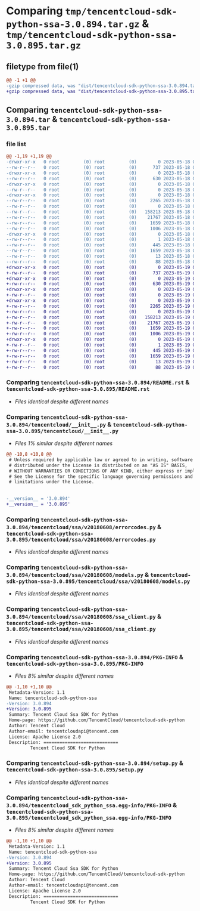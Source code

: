 # Comparing `tmp/tencentcloud-sdk-python-ssa-3.0.894.tar.gz` & `tmp/tencentcloud-sdk-python-ssa-3.0.895.tar.gz`

## filetype from file(1)

```diff
@@ -1 +1 @@
-gzip compressed data, was "dist/tencentcloud-sdk-python-ssa-3.0.894.tar", last modified: Thu May 18 00:35:43 2023, max compression
+gzip compressed data, was "dist/tencentcloud-sdk-python-ssa-3.0.895.tar", last modified: Fri May 19 02:59:12 2023, max compression
```

## Comparing `tencentcloud-sdk-python-ssa-3.0.894.tar` & `tencentcloud-sdk-python-ssa-3.0.895.tar`

### file list

```diff
@@ -1,19 +1,19 @@
-drwxr-xr-x   0 root         (0) root         (0)        0 2023-05-18 00:35:43.000000 tencentcloud-sdk-python-ssa-3.0.894/
--rw-r--r--   0 root         (0) root         (0)      737 2023-05-18 00:35:43.000000 tencentcloud-sdk-python-ssa-3.0.894/README.rst
-drwxr-xr-x   0 root         (0) root         (0)        0 2023-05-18 00:35:43.000000 tencentcloud-sdk-python-ssa-3.0.894/tencentcloud/
--rw-r--r--   0 root         (0) root         (0)      630 2023-05-18 00:35:43.000000 tencentcloud-sdk-python-ssa-3.0.894/tencentcloud/__init__.py
-drwxr-xr-x   0 root         (0) root         (0)        0 2023-05-18 00:35:43.000000 tencentcloud-sdk-python-ssa-3.0.894/tencentcloud/ssa/
--rw-r--r--   0 root         (0) root         (0)        0 2023-05-18 00:35:43.000000 tencentcloud-sdk-python-ssa-3.0.894/tencentcloud/ssa/__init__.py
-drwxr-xr-x   0 root         (0) root         (0)        0 2023-05-18 00:35:43.000000 tencentcloud-sdk-python-ssa-3.0.894/tencentcloud/ssa/v20180608/
--rw-r--r--   0 root         (0) root         (0)     2265 2023-05-18 00:35:43.000000 tencentcloud-sdk-python-ssa-3.0.894/tencentcloud/ssa/v20180608/errorcodes.py
--rw-r--r--   0 root         (0) root         (0)        0 2023-05-18 00:35:43.000000 tencentcloud-sdk-python-ssa-3.0.894/tencentcloud/ssa/v20180608/__init__.py
--rw-r--r--   0 root         (0) root         (0)   158213 2023-05-18 00:35:43.000000 tencentcloud-sdk-python-ssa-3.0.894/tencentcloud/ssa/v20180608/models.py
--rw-r--r--   0 root         (0) root         (0)    21767 2023-05-18 00:35:43.000000 tencentcloud-sdk-python-ssa-3.0.894/tencentcloud/ssa/v20180608/ssa_client.py
--rw-r--r--   0 root         (0) root         (0)     1659 2023-05-18 00:35:43.000000 tencentcloud-sdk-python-ssa-3.0.894/PKG-INFO
--rw-r--r--   0 root         (0) root         (0)     1006 2023-05-18 00:35:43.000000 tencentcloud-sdk-python-ssa-3.0.894/setup.py
-drwxr-xr-x   0 root         (0) root         (0)        0 2023-05-18 00:35:43.000000 tencentcloud-sdk-python-ssa-3.0.894/tencentcloud_sdk_python_ssa.egg-info/
--rw-r--r--   0 root         (0) root         (0)        1 2023-05-18 00:35:43.000000 tencentcloud-sdk-python-ssa-3.0.894/tencentcloud_sdk_python_ssa.egg-info/dependency_links.txt
--rw-r--r--   0 root         (0) root         (0)      445 2023-05-18 00:35:43.000000 tencentcloud-sdk-python-ssa-3.0.894/tencentcloud_sdk_python_ssa.egg-info/SOURCES.txt
--rw-r--r--   0 root         (0) root         (0)     1659 2023-05-18 00:35:43.000000 tencentcloud-sdk-python-ssa-3.0.894/tencentcloud_sdk_python_ssa.egg-info/PKG-INFO
--rw-r--r--   0 root         (0) root         (0)       13 2023-05-18 00:35:43.000000 tencentcloud-sdk-python-ssa-3.0.894/tencentcloud_sdk_python_ssa.egg-info/top_level.txt
--rw-r--r--   0 root         (0) root         (0)       88 2023-05-18 00:35:43.000000 tencentcloud-sdk-python-ssa-3.0.894/setup.cfg
+drwxr-xr-x   0 root         (0) root         (0)        0 2023-05-19 02:59:12.000000 tencentcloud-sdk-python-ssa-3.0.895/
+-rw-r--r--   0 root         (0) root         (0)      737 2023-05-19 02:59:12.000000 tencentcloud-sdk-python-ssa-3.0.895/README.rst
+drwxr-xr-x   0 root         (0) root         (0)        0 2023-05-19 02:59:12.000000 tencentcloud-sdk-python-ssa-3.0.895/tencentcloud/
+-rw-r--r--   0 root         (0) root         (0)      630 2023-05-19 02:59:12.000000 tencentcloud-sdk-python-ssa-3.0.895/tencentcloud/__init__.py
+drwxr-xr-x   0 root         (0) root         (0)        0 2023-05-19 02:59:12.000000 tencentcloud-sdk-python-ssa-3.0.895/tencentcloud/ssa/
+-rw-r--r--   0 root         (0) root         (0)        0 2023-05-19 02:59:12.000000 tencentcloud-sdk-python-ssa-3.0.895/tencentcloud/ssa/__init__.py
+drwxr-xr-x   0 root         (0) root         (0)        0 2023-05-19 02:59:12.000000 tencentcloud-sdk-python-ssa-3.0.895/tencentcloud/ssa/v20180608/
+-rw-r--r--   0 root         (0) root         (0)     2265 2023-05-19 02:59:12.000000 tencentcloud-sdk-python-ssa-3.0.895/tencentcloud/ssa/v20180608/errorcodes.py
+-rw-r--r--   0 root         (0) root         (0)        0 2023-05-19 02:59:12.000000 tencentcloud-sdk-python-ssa-3.0.895/tencentcloud/ssa/v20180608/__init__.py
+-rw-r--r--   0 root         (0) root         (0)   158213 2023-05-19 02:59:12.000000 tencentcloud-sdk-python-ssa-3.0.895/tencentcloud/ssa/v20180608/models.py
+-rw-r--r--   0 root         (0) root         (0)    21767 2023-05-19 02:59:12.000000 tencentcloud-sdk-python-ssa-3.0.895/tencentcloud/ssa/v20180608/ssa_client.py
+-rw-r--r--   0 root         (0) root         (0)     1659 2023-05-19 02:59:12.000000 tencentcloud-sdk-python-ssa-3.0.895/PKG-INFO
+-rw-r--r--   0 root         (0) root         (0)     1006 2023-05-19 02:59:12.000000 tencentcloud-sdk-python-ssa-3.0.895/setup.py
+drwxr-xr-x   0 root         (0) root         (0)        0 2023-05-19 02:59:12.000000 tencentcloud-sdk-python-ssa-3.0.895/tencentcloud_sdk_python_ssa.egg-info/
+-rw-r--r--   0 root         (0) root         (0)        1 2023-05-19 02:59:12.000000 tencentcloud-sdk-python-ssa-3.0.895/tencentcloud_sdk_python_ssa.egg-info/dependency_links.txt
+-rw-r--r--   0 root         (0) root         (0)      445 2023-05-19 02:59:12.000000 tencentcloud-sdk-python-ssa-3.0.895/tencentcloud_sdk_python_ssa.egg-info/SOURCES.txt
+-rw-r--r--   0 root         (0) root         (0)     1659 2023-05-19 02:59:12.000000 tencentcloud-sdk-python-ssa-3.0.895/tencentcloud_sdk_python_ssa.egg-info/PKG-INFO
+-rw-r--r--   0 root         (0) root         (0)       13 2023-05-19 02:59:12.000000 tencentcloud-sdk-python-ssa-3.0.895/tencentcloud_sdk_python_ssa.egg-info/top_level.txt
+-rw-r--r--   0 root         (0) root         (0)       88 2023-05-19 02:59:12.000000 tencentcloud-sdk-python-ssa-3.0.895/setup.cfg
```

### Comparing `tencentcloud-sdk-python-ssa-3.0.894/README.rst` & `tencentcloud-sdk-python-ssa-3.0.895/README.rst`

 * *Files identical despite different names*

### Comparing `tencentcloud-sdk-python-ssa-3.0.894/tencentcloud/__init__.py` & `tencentcloud-sdk-python-ssa-3.0.895/tencentcloud/__init__.py`

 * *Files 1% similar despite different names*

```diff
@@ -10,8 +10,8 @@
 # Unless required by applicable law or agreed to in writing, software
 # distributed under the License is distributed on an "AS IS" BASIS,
 # WITHOUT WARRANTIES OR CONDITIONS OF ANY KIND, either express or implied.
 # See the License for the specific language governing permissions and
 # limitations under the License.
 
 
-__version__ = '3.0.894'
+__version__ = '3.0.895'
```

### Comparing `tencentcloud-sdk-python-ssa-3.0.894/tencentcloud/ssa/v20180608/errorcodes.py` & `tencentcloud-sdk-python-ssa-3.0.895/tencentcloud/ssa/v20180608/errorcodes.py`

 * *Files identical despite different names*

### Comparing `tencentcloud-sdk-python-ssa-3.0.894/tencentcloud/ssa/v20180608/models.py` & `tencentcloud-sdk-python-ssa-3.0.895/tencentcloud/ssa/v20180608/models.py`

 * *Files identical despite different names*

### Comparing `tencentcloud-sdk-python-ssa-3.0.894/tencentcloud/ssa/v20180608/ssa_client.py` & `tencentcloud-sdk-python-ssa-3.0.895/tencentcloud/ssa/v20180608/ssa_client.py`

 * *Files identical despite different names*

### Comparing `tencentcloud-sdk-python-ssa-3.0.894/PKG-INFO` & `tencentcloud-sdk-python-ssa-3.0.895/PKG-INFO`

 * *Files 8% similar despite different names*

```diff
@@ -1,10 +1,10 @@
 Metadata-Version: 1.1
 Name: tencentcloud-sdk-python-ssa
-Version: 3.0.894
+Version: 3.0.895
 Summary: Tencent Cloud Ssa SDK for Python
 Home-page: https://github.com/TencentCloud/tencentcloud-sdk-python
 Author: Tencent Cloud
 Author-email: tencentcloudapi@tencent.com
 License: Apache License 2.0
 Description: ============================
         Tencent Cloud SDK for Python
```

### Comparing `tencentcloud-sdk-python-ssa-3.0.894/setup.py` & `tencentcloud-sdk-python-ssa-3.0.895/setup.py`

 * *Files identical despite different names*

### Comparing `tencentcloud-sdk-python-ssa-3.0.894/tencentcloud_sdk_python_ssa.egg-info/PKG-INFO` & `tencentcloud-sdk-python-ssa-3.0.895/tencentcloud_sdk_python_ssa.egg-info/PKG-INFO`

 * *Files 8% similar despite different names*

```diff
@@ -1,10 +1,10 @@
 Metadata-Version: 1.1
 Name: tencentcloud-sdk-python-ssa
-Version: 3.0.894
+Version: 3.0.895
 Summary: Tencent Cloud Ssa SDK for Python
 Home-page: https://github.com/TencentCloud/tencentcloud-sdk-python
 Author: Tencent Cloud
 Author-email: tencentcloudapi@tencent.com
 License: Apache License 2.0
 Description: ============================
         Tencent Cloud SDK for Python
```

